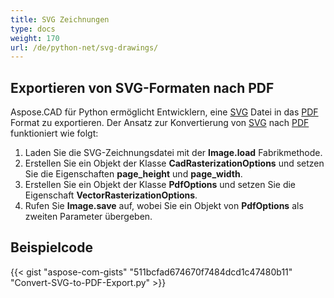 ```yaml
---
title: SVG Zeichnungen
type: docs
weight: 170
url: /de/python-net/svg-drawings/
---
```


## **Exportieren von SVG-Formaten nach PDF**

Aspose.CAD für Python ermöglicht Entwicklern, eine [SVG](https://docs.fileformat.com/page-description-language/svg/) Datei in das [PDF](https://docs.fileformat.com/pdf/) Format zu exportieren. Der Ansatz zur Konvertierung von [SVG](https://docs.fileformat.com/page-description-language/svg/) nach [PDF](https://docs.fileformat.com/pdf/) funktioniert wie folgt:

1. Laden Sie die SVG-Zeichnungsdatei mit der **Image.load** Fabrikmethode.
1. Erstellen Sie ein Objekt der Klasse **CadRasterizationOptions** und setzen Sie die Eigenschaften **page_height** und **page_width**.
1. Erstellen Sie ein Objekt der Klasse **PdfOptions** und setzen Sie die Eigenschaft **VectorRasterizationOptions**.
1. Rufen Sie **Image.save** auf, wobei Sie ein Objekt von **PdfOptions** als zweiten Parameter übergeben.

## Beispielcode

{{< gist "aspose-com-gists" "511bcfad674670f7484dcd1c47480b11" "Convert-SVG-to-PDF-Export.py" >}}
